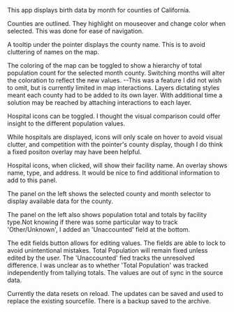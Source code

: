 This app displays birth data by month for counties of California.

Counties are outlined. They highlight on mouseover and change color when selected. This was done for ease of navigation.

A tooltip under the pointer displays the county name. This is to avoid cluttering of names on the map.

The coloring of the map can be toggled to show a hierarchy of total population count for the selected month county. Switching months will alter the coloration to reflect the new values.
  --This was a feature I did not wish to omit, but is currently limited in map interactions. Layers dictating styles meant each county had to be added to its own layer. With additional time a solution may be reached by attaching interactions to each layer.

Hospital icons can be toggled. I thought the visual comparison could offer insight to the different population values.

While hospitals are displayed, icons will only scale on hover to avoid visual clutter, and competition with the pointer's county display, though I do think a fixed positon overlay may have been helpful.

Hospital icons, when clicked, will show their facility name. An overlay shows name, type, and address. It would be nice to find additional information to add to this panel.

The panel on the left shows the selected county and month selector to display available data for the county.

The panel on the left also shows population total and totals by facility type.Not knowing if there was some particular way to track 'Other/Unknown', I added an 'Unaccounted' field at the bottom.

The edit fields button allows for editing values. The fields are able to lock to avoid unintentional mistakes. Total Population will remain fixed unless edited by the user. The 'Unaccounted' fied tracks the unresolved difference. I was unclear as to whether 'Total Population' was tracked independently from tallying totals. The values are out of sync in the source data.

Currently the data resets on reload. The updates can be saved and used to replace the existing sourcefile. There is a backup saved to the archive.

